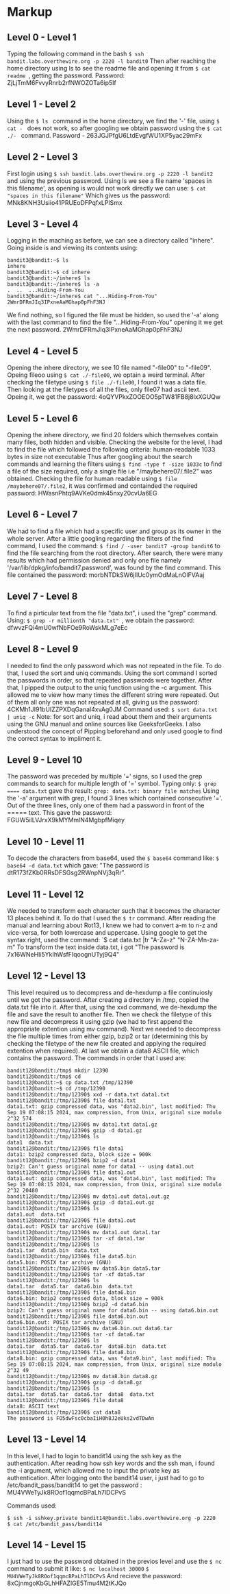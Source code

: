 # Markup 
## Level 0 - Level 1
Typing the following command in the bash
```$ ssh bandit.labs.overthewire.org -p 2220 -l bandit0```
Then after reaching the home directory using ls to see the readme file and opening it from  ```$ cat readme ```, getting the password.
Password: ZjLjTmM6FvvyRnrb2rfNWOZOTa6ip5If

## Level 1 - Level 2
Using the  ```$ ls ``` command in the home directory, we find the '-' file, using  ```$ cat - ``` does not work, so after googling we obtain password using the ```$ cat ./- ``` command.
Password - 263JGJPfgU6LtdEvgfWU1XP5yac29mFx

## Level 2 - Level 3
First login using ``` $ ssh bandit.labs.overthewire.org -p 2220 -l bandit2 ``` and using the previous password.
Using ls we see a file name 'spaces in this filename', as opening is would not work directly we can use: 
```$ cat "spaces in this filename"```
Which gives us the password:  MNk8KNH3Usiio41PRUEoDFPqfxLPlSmx

## Level 3 - Level 4
Logging in the maching as before, we can see a directory called "inhere". Going inside is and viewing its contents using:
```console
bandit3@bandit:~$ ls
inhere
bandit3@bandit:~$ cd inhere
bandit3@bandit:~/inhere$ ls
bandit3@bandit:~/inhere$ ls -a
.  ..  ...Hiding-From-You
bandit3@bandit:~/inhere$ cat "...Hiding-From-You"
2WmrDFRmJIq3IPxneAaMGhap0pFhF3NJ
```
We find nothing, so I figured the file must be hidden, so used the '-a' along with the last command to find the file "...Hiding-From-You" opening it we get the next password. 2WmrDFRmJIq3IPxneAaMGhap0pFhF3NJ

## Level 4 - Level 5

Opening the inhere directory, we see 10 file named "-file00" to "-file09".
Opeing fileoo using `$ cat ./-file00`, we optain a weird terminal. After checking the filetype using `$ file ./-file00`, I found it was a data file. Then looking at the filetypes of all the files, only file07 had ascii text. Opeing it, we get the password: 4oQYVPkxZOOEOO5pTW81FB8j8lxXGUQw

## Level 5 - Level 6
Opening the inhere directory, we find 20 folders which themselves contain many files, both hidden and visible. Checking the website for the level, I had to find the file which followed the following criteria: 
human-readable
1033 bytes in size
not executable
Thus after googling about the search commands and learning the filters using 
`$ find -type f -size 1033c`
to find a file of the size required, only a single file i.e "/maybehere07/.file2" was obtained. Checking the file for human readable using `$ file /maybehere07/.file2`, it was confirmed and containded the required password: HWasnPhtq9AVKe0dmk45nxy20cvUa6EG


## Level 6 - Level 7
We had to find a file which had a specific user and group as its owner in the whole server. After a little googling regarding the filters of the find command, I used the command:
`$ find / -user bandit7 -group bandit6`
to find the file searching from the root directory. After search, there were many results which had permission denied and only one file namely '/var/lib/dpkg/info/bandit7.password', was found by the find command. This file contained the password: morbNTDkSW6jIlUc0ymOdMaLnOlFVAaj

## Level 7 - Level 8
To find a pirticular text from the file "data.txt", i used the "grep" command.
Using: `$ grep -r millionth "data.txt" `, we obtain the password: dfwvzFQi4mU0wfNbFOe9RoWskMLg7eEc

## Level 8 - Level 9
I needed to find the only password which was not repeated in the file. To do that, I used the sort and uniq commands. Using the sort command I sorted the passwords in order, so that repeated passwords were together. After that, I pipped the output to the uniq function using the -c argument. This allowed me to view how many times the different string were repeated. Out of them all only one was not repeated at all, giving us the password: 4CKMh1JI91bUIZZPXDqGanal4xvAg0JM
Command used: `$ sort data.txt | uniq -c`
Note: for sort and uniq, i read about them and their arguments using the GNU manual and online sources like GeeksforGeeks. I also understood the concept of Pipping beforehand and only used google to find the correct syntax to impliment it.

## Level 9 - Level 10
The password was preceded by multiple '=' signs, so I used the grep commands to search for multiple length of '=' symbol. Typing only: `$ grep ==== data.txt` gave the result:
`grep: data.txt: binary file matches`
Using the '-a' argument with grep, I found 3 lines which contained consecutive '='. Out of the three lines, only one of them had a password in front of the ===== text. This gave the password: FGUW5ilLVJrxX9kMYMmlN4MgbpfMiqey

## Level 10 - Level 11
To decode the characters from base64, used the `$ base64` command like:
`$ base64 -d data.txt`
which gave: "The password is dtR173fZKb0RRsDFSGsg2RWnpNVj3qRr".

## Level 11 - Level 12
We needed to transform each character such that it becomes the character 13 places behind it. To do that I used the `$ tr` command. After reading the manual and learning about Rot13, I knew we had to convert a-m to n-z and vice-versa, for both lowercase and uppercase.
Using google to get the syntax right, used the command:
`$ cat data.txt |tr "A-Za-z" "N-ZA-Mn-za-m"
To transform the text inside data.txt, i got "The password is 7x16WNeHIi5YkIhWsfFIqoognUTyj9Q4"

## Level 12 - Level 13
This level required us to decompress and de-hexdump a file continuiosly until we got the password. After creating a directory in /tmp, copied the data.txt file into it. After that, using the xxd command, we de-hexdump the file and save the result to another file. Then we check the filetype of this new file and decompress it using gzip (we had to first append the appropriate extention using mv command). Next we needed to decompress the file multiple times from either gzip, bzip2 or tar (determining this by checking the filetype of the new file created and applying the required extention when required). At last we obtain a data8 ASCII file, which contains the password.
The commands in order that I used are:
```console
bandit12@bandit:/tmp$ mkdir 12390
bandit12@bandit:/tmp$ cd
bandit12@bandit:~$ cp data.txt /tmp/12390
bandit12@bandit:~$ cd /tmp/12390
bandit12@bandit:/tmp/12390$ xxd -r data.txt data1.txt
bandit12@bandit:/tmp/12390$ file data1.txt
data1.txt: gzip compressed data, was "data2.bin", last modified: Thu Sep 19 07:08:15 2024, max compression, from Unix, original size modulo 2^32 574
bandit12@bandit:/tmp/12390$ mv data1.txt data1.gz
bandit12@bandit:/tmp/12390$ gzip -d data1.gz
bandit12@bandit:/tmp/12390$ ls
data1  data.txt
bandit12@bandit:/tmp/12390$ file data1
data1: bzip2 compressed data, block size = 900k
bandit12@bandit:/tmp/12390$ bzip2 -d data1
bzip2: Can't guess original name for data1 -- using data1.out
bandit12@bandit:/tmp/12390$ file data1.out
data1.out: gzip compressed data, was "data4.bin", last modified: Thu Sep 19 07:08:15 2024, max compression, from Unix, original size modulo 2^32 20480
bandit12@bandit:/tmp/12390$ mv data1.out data1.out.gz
bandit12@bandit:/tmp/12390$ gzip -d data1.out.gz
bandit12@bandit:/tmp/12390$ ls
data1.out  data.txt
bandit12@bandit:/tmp/12390$ file data1.out
data1.out: POSIX tar archive (GNU)
bandit12@bandit:/tmp/12390$ mv data1.out data1.tar
bandit12@bandit:/tmp/12390$ tar -xf data1.tar
bandit12@bandit:/tmp/12390$ ls
data1.tar  data5.bin  data.txt
bandit12@bandit:/tmp/12390$ file data5.bin
data5.bin: POSIX tar archive (GNU)
bandit12@bandit:/tmp/12390$ mv data5.bin data5.tar
bandit12@bandit:/tmp/12390$ tar -xf data5.tar
bandit12@bandit:/tmp/12390$ ls
data1.tar  data5.tar  data6.bin  data.txt
bandit12@bandit:/tmp/12390$ file data6.bin
data6.bin: bzip2 compressed data, block size = 900k
bandit12@bandit:/tmp/12390$ bzip2 -d data6.bin
bzip2: Can't guess original name for data6.bin -- using data6.bin.out
bandit12@bandit:/tmp/12390$ file data6.bin.out
data6.bin.out: POSIX tar archive (GNU)
bandit12@bandit:/tmp/12390$ mv data6.bin.out data6.tar
bandit12@bandit:/tmp/12390$ tar -xf data6.tar
bandit12@bandit:/tmp/12390$ ls
data1.tar  data5.tar  data6.tar  data8.bin  data.txt
bandit12@bandit:/tmp/12390$ file data8.bin
data8.bin: gzip compressed data, was "data9.bin", last modified: Thu Sep 19 07:08:15 2024, max compression, from Unix, original size modulo 2^32 49
bandit12@bandit:/tmp/12390$ mv data8.bin data8.gz
bandit12@bandit:/tmp/12390$ gzip -d data8.gz
bandit12@bandit:/tmp/12390$ ls
data1.tar  data5.tar  data6.tar  data8  data.txt
bandit12@bandit:/tmp/12390$ file data8
data8: ASCII text
bandit12@bandit:/tmp/12390$ cat data8
The password is FO5dwFsc0cbaIiH0h8J2eUks2vdTDwAn
```

## Level 13 - Level 14
In this level, I had to login to bandit14 using the ssh key as the authentication. After reading how ssh key words and the ssh man, i found the -i argument, which allowed me to input the private key as authentication. After logging onto the bandit14 user, i just had to go to /etc/bandit_pass/bandit14 to get the password : MU4VWeTyJk8ROof1qqmcBPaLh7lDCPvS

Commands used:
```console
$ ssh -i sshkey.private bandit14@bandit.labs.overthewire.org -p 2220
$ cat /etc/bandit_pass/bandit14
```
## Level 14 - Level 15
I just had to use the password obtained in the previos level and use the `$ nc` command to submit it like:
`$ nc localhost 30000`
`$ MU4VWeTyJk8ROof1qqmcBPaLh7lDCPvS`
And recieve the password: 8xCjnmgoKbGLhHFAZlGE5Tmu4M2tKJQo







